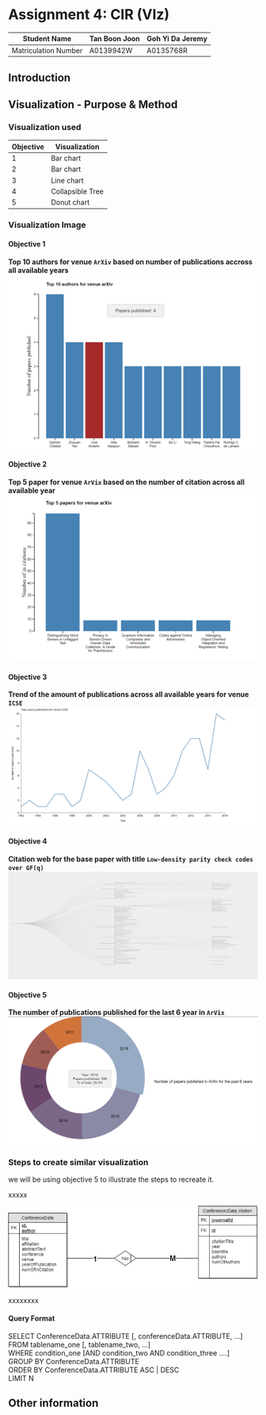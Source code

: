 # Assignment 4: CIR (VIz)

Student Name | Tan Boon Joon | Goh Yi Da Jeremy
--- | --- | ---
Matriculation Number | A0139942W | A0135768R

## Introduction


## Visualization - Purpose & Method

### Visualization used

Objective | Visualization 
--- | --- 
1 | Bar chart
2 | Bar chart
3 | Line chart
4 | Collapsible Tree
5 | Donut chart 

### Visualization Image

#### Objective 1

**Top 10 authors for venue `ArXiv` based on number of publications accross all available years**<br>
<img src ="https://github.com/MightyCupcakes/CS3219-Assignment-3/blob/master/docs/images/q1.PNG"><br>

#### Objective 2

**Top 5 paper for venue `ArVix` based on the number of citation across all available year**<br>
<img src ="https://github.com/MightyCupcakes/CS3219-Assignment-3/blob/master/docs/images/q2.PNG"><br>

#### Objective 3

**Trend of the amount of publications across all available years for venue `ICSE`**<br>
<img src ="https://github.com/MightyCupcakes/CS3219-Assignment-3/blob/master/docs/images/q3.PNG"><br>


#### Objective 4

**Citation web for the base paper with title `Low-density parity check codes over GF(q)`**
<img src ="https://github.com/MightyCupcakes/CS3219-Assignment-3/blob/master/docs/images/q4.PNG"><br>

#### Objective 5

**The number of publications published for the last 6 year in `ArVix`**
<img src ="https://github.com/MightyCupcakes/CS3219-Assignment-3/blob/master/docs/images/q5.PNG"><br>


### Steps to create similar visualization

we will be using objective 5 to illustrate the steps to recreate it.

xxxxx

<img src ="https://github.com/MightyCupcakes/CS3219-Assignment-3/blob/master/docs/images/simpleER.png"><br>

xxxxxxxx

#### Query Format

SELECT ConferenceData.ATTRIBUTE \[, conferenceData.ATTRIBUTE, ...\] <br>
FROM tablename_one \[, tablename_two, ...\] <br>
WHERE condition_one \[AND condition_two AND condition_three ....\] <br>
GROUP BY ConferenceData.ATTRIBUTE <br>
ORDER BY ConferenceData.ATTRIBUTE ASC | DESC <br>
LIMIT N <br>

## Other information


